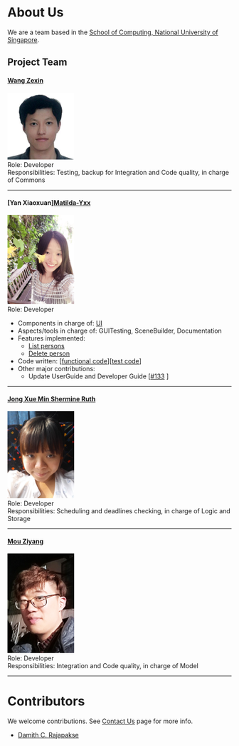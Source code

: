 # About Us

We are a team based in the [School of Computing, National University of Singapore](http://www.comp.nus.edu.sg).

## Project Team

#### [Wang Zexin](https://github.com/wangzexin)
<img src="images/wangzexin.jpg" width="150"><br>
Role: Developer <br>
Responsibilities: Testing, backup for Integration and Code quality, in charge of Commons

-----

#### [Yan Xiaoxuan][Matilda-Yxx](https://github.com/Matilda-Yxx)
<img src="images/matilda-yxx.jpg" width="150"><br>
Role: Developer <br>

* Components in charge of: [UI](https://github.com/se-edu/addressbook-level4/blob/master/docs/DeveloperGuide.md#UI-component)
* Aspects/tools in charge of: GUITesting, SceneBuilder, Documentation
* Features implemented:
   * [List persons](https://github.com/se-edu/addressbook-level4/blob/master/docs/UserGuide.md#listing-all-persons--list)
   * [Delete person](https://github.com/se-edu/addressbook-level4/blob/master/docs/UserGuide.md#deleting-a-person--delete)
* Code written: [[functional code](A0147996E.md)][[test code](A0147996E.md)]
* Other major contributions:
  * Update UserGuide and Developer Guide [[#133](https://github.com/se-edu/addressbook-level4/pull/152) ]

-----

#### [Jong Xue Min Shermine Ruth](https://github.com/ShermineJong)
<img src="images/sherminejong.jpg" width="150"><br>
Role: Developer <br>
Responsibilities: Scheduling and deadlines checking, in charge of Logic and Storage

-----

#### [Mou Ziyang](http://github.com/mouziyanglovestudy)
<img src="images/MouZiyang.jpg" width="150"><br>
Role: Developer <br>
Responsibilities: Integration and Code quality, in charge of Model

-----

# Contributors

We welcome contributions. See [Contact Us](ContactUs.md) page for more info.

* [Damith C. Rajapakse](http://www.comp.nus.edu.sg/~damithch)
